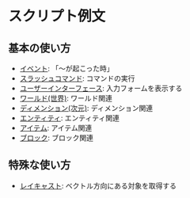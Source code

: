 # スクリプト例文

## 基本の使い方

* [イベント](./events/): 「～が起こった時」
* [スラッシュコマンド](./run-commands/readme.md): コマンドの実行
* [ユーザーインターフェース](./ui/): 入力フォームを表示する
* [ワールド(世界)](./world.ts): ワールド関連
* [ディメンション(次元)](./dimension.ts): ディメンション関連
* [エンティティ](./entity/): エンティティ関連
* [アイテム](./item-stack.ts): アイテム関連
* [ブロック](./block.ts): ブロック関連


## 特殊な使い方

* [レイキャスト](./ray-cast/): ベクトル方向にある対象を取得する
